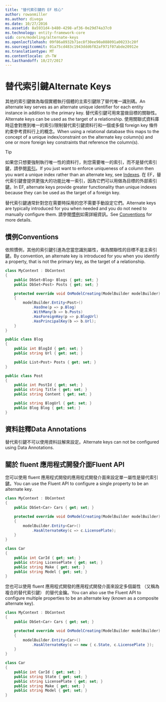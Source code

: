 ```yaml
---
title: "替代索引鍵的 EF 核心"
author: rowanmiller
ms.author: divega
ms.date: 10/27/2016
ms.assetid: 8a5931d4-b480-4298-af36-0e29d74a37c0
ms.technology: entity-framework-core
uid: core/modeling/alternate-keys
ms.openlocfilehash: 09f86a8932b71ec8f30ee90a088091a00233c20f
ms.sourcegitcommit: 01a75cd483c1943ddd6f82af971f07abde20912e
ms.translationtype: MT
ms.contentlocale: zh-TW
ms.lasthandoff: 10/27/2017
---
```

# <a name="alternate-keys"></a><span data-ttu-id="5a032-102">替代索引鍵</span><span class="sxs-lookup"><span data-stu-id="5a032-102">Alternate Keys</span></span>

<span data-ttu-id="5a032-103">其他的索引鍵做為每個實體執行個體的主索引鍵除了替代唯一識別碼。</span><span class="sxs-lookup"><span data-stu-id="5a032-103">An alternate key serves as an alternate unique identifier for each entity instance in addition to the primary key.</span></span> <span data-ttu-id="5a032-104">替代索引鍵可用來當做目標的關聯性。</span><span class="sxs-lookup"><span data-stu-id="5a032-104">Alternate keys can be used as the target of a relationship.</span></span> <span data-ttu-id="5a032-105">使用關聯式資料庫時這會對應到唯一的索引/限制替代索引鍵資料行和一個或多個 foreign key 條件約束參考資料行上的概念。</span><span class="sxs-lookup"><span data-stu-id="5a032-105">When using a relational database this maps to the concept of a unique index/constraint on the alternate key column(s) and one or more foreign key constraints that reference the column(s).</span></span>

> [!TIP]  
> <span data-ttu-id="5a032-106">如果您只想要強制執行唯一性的資料行，則您需要唯一的索引，而不是替代索引鍵，請參閱[索引](indexes.md)。</span><span class="sxs-lookup"><span data-stu-id="5a032-106">If you just want to enforce uniqueness of a column then you want a unique index rather than an alternate key, see [Indexes](indexes.md).</span></span> <span data-ttu-id="5a032-107">在 EF，替代索引鍵會提供更強大的功能比唯一索引，因為它們可以用做為目標的外部索引鍵。</span><span class="sxs-lookup"><span data-stu-id="5a032-107">In EF, alternate keys provide greater functionality than unique indexes because they can be used as the target of a foreign key.</span></span>

<span data-ttu-id="5a032-108">替代索引鍵通常針對您在需要時採用的您不需要手動設定它們。</span><span class="sxs-lookup"><span data-stu-id="5a032-108">Alternate keys are typically introduced for you when needed and you do not need to manually configure them.</span></span> <span data-ttu-id="5a032-109">請參閱[慣例](#conventions)如需詳細資訊。</span><span class="sxs-lookup"><span data-stu-id="5a032-109">See [Conventions](#conventions) for more details.</span></span>

## <a name="conventions"></a><span data-ttu-id="5a032-110">慣例</span><span class="sxs-lookup"><span data-stu-id="5a032-110">Conventions</span></span>

<span data-ttu-id="5a032-111">依照慣例，其他的索引鍵引進為您當您識別屬性，做為關聯性的目標不是主索引鍵。</span><span class="sxs-lookup"><span data-stu-id="5a032-111">By convention, an alternate key is introduced for you when you identify a property, that is not the primary key, as the target of a relationship.</span></span>

<!-- [!code-csharp[Main](samples/core/Modeling/Conventions/Samples/AlternateKey.cs?highlight=12)] -->
``` csharp
class MyContext : DbContext
{
    public DbSet<Blog> Blogs { get; set; }
    public DbSet<Post> Posts { get; set; }

    protected override void OnModelCreating(ModelBuilder modelBuilder)
    {
        modelBuilder.Entity<Post>()
            .HasOne(p => p.Blog)
            .WithMany(b => b.Posts)
            .HasForeignKey(p => p.BlogUrl)
            .HasPrincipalKey(b => b.Url);
    }
}

public class Blog
{
    public int BlogId { get; set; }
    public string Url { get; set; }

    public List<Post> Posts { get; set; }
}

public class Post
{
    public int PostId { get; set; }
    public string Title { get; set; }
    public string Content { get; set; }

    public string BlogUrl { get; set; }
    public Blog Blog { get; set; }
}
```

## <a name="data-annotations"></a><span data-ttu-id="5a032-112">資料註釋</span><span class="sxs-lookup"><span data-stu-id="5a032-112">Data Annotations</span></span>

<span data-ttu-id="5a032-113">替代索引鍵不可以使用資料註解來設定。</span><span class="sxs-lookup"><span data-stu-id="5a032-113">Alternate keys can not be configured using Data Annotations.</span></span>

## <a name="fluent-api"></a><span data-ttu-id="5a032-114">關於 fluent 應用程式開發介面</span><span class="sxs-lookup"><span data-stu-id="5a032-114">Fluent API</span></span>

<span data-ttu-id="5a032-115">您可以使用 fluent 應用程式開發的應用程式開發介面來設定單一屬性是替代索引鍵。</span><span class="sxs-lookup"><span data-stu-id="5a032-115">You can use the Fluent API to configure a single property to be an alternate key.</span></span>

<!-- [!code-csharp[Main](samples/core/Modeling/FluentAPI/Samples/AlternateKeySingle.cs?highlight=7,8)] -->
``` csharp
class MyContext : DbContext
{
    public DbSet<Car> Cars { get; set; }

    protected override void OnModelCreating(ModelBuilder modelBuilder)
    {
        modelBuilder.Entity<Car>()
            .HasAlternateKey(c => c.LicensePlate);
    }
}

class Car
{
    public int CarId { get; set; }
    public string LicensePlate { get; set; }
    public string Make { get; set; }
    public string Model { get; set; }
}
```

<span data-ttu-id="5a032-116">您也可以使用 fluent 應用程式開發的應用程式開發介面來設定多個屬性 （又稱為複合的替代索引鍵） 的替代金鑰。</span><span class="sxs-lookup"><span data-stu-id="5a032-116">You can also use the Fluent API to configure multiple properties to be an alternate key (known as a composite alternate key).</span></span>

<!-- [!code-csharp[Main](samples/core/Modeling/FluentAPI/Samples/AlternateKeyComposite.cs?highlight=7,8)] -->
``` csharp
class MyContext : DbContext
{
    public DbSet<Car> Cars { get; set; }

    protected override void OnModelCreating(ModelBuilder modelBuilder)
    {
        modelBuilder.Entity<Car>()
            .HasAlternateKey(c => new { c.State, c.LicensePlate });
    }
}

class Car
{
    public int CarId { get; set; }
    public string State { get; set; }
    public string LicensePlate { get; set; }
    public string Make { get; set; }
    public string Model { get; set; }
}
```
